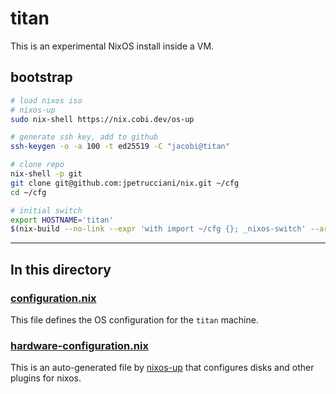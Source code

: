 # titan

This is an experimental NixOS install inside a VM.

## bootstrap

```bash
# load nixos iso
# nixos-up
sudo nix-shell https://nix.cobi.dev/os-up

# generate ssh key, add to github
ssh-keygen -o -a 100 -t ed25519 -C "jacobi@titan"

# clone repo
nix-shell -p git
git clone git@github.com:jpetrucciani/nix.git ~/cfg
cd ~/cfg

# initial switch
export HOSTNAME='titan'
$(nix-build --no-link --expr 'with import ~/cfg {}; _nixos-switch' --argstr host "$HOSTNAME")/bin/switch
```

---

## In this directory

### [configuration.nix](./configuration.nix)

This file defines the OS configuration for the `titan` machine.

### [hardware-configuration.nix](./hardware-configuration.nix)

This is an auto-generated file by [nixos-up](https://github.com/samuela/nixos-up) that configures disks and other plugins for nixos.
